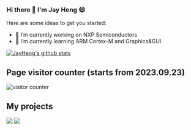 ### Hi there 👋 I'm Jay Heng 😄

Here are some ideas to get you started:

- 🔭 I’m currently working on NXP Semiconductors
- 🌱 I’m currently learning ARM Cortex-M and Graphics&GUI

 [![JayHeng's github stats](https://github-readme-stats.vercel.app/api?username=JayHeng)](https://github.com/JayHeng)

## Page visitor counter (starts from 2023.09.23)
![visitor counter](https://profile-counter.glitch.me/JayHeng/count.svg)

## My projects

<p align="left">
  <a href="https://github.com/JayHeng/pzh-mcu-bi-weekly">
    <img src="https://denvercoder1-github-readme-stats.vercel.app/api/pin/?username=JayHeng&repo=pzh-mcu-bi-weekly&theme=material-palenight&style=font-size:14px;"></a>
  <a href="https://github.com/JayHeng/pzh-mcu-ranking">
    <img src="https://denvercoder1-github-readme-stats.vercel.app/api/pin/?username=JayHeng&repo=pzh-mcu-ranking&theme=material-palenight"></a>
</p>
